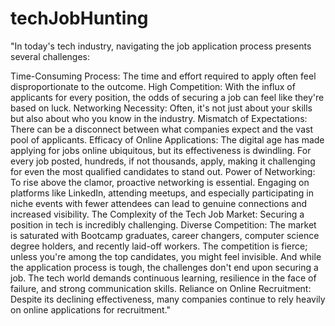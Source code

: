 # techJobHunting

"In today's tech industry, navigating the job application process presents several challenges:

Time-Consuming Process: The time and effort required to apply often feel disproportionate to the outcome.
High Competition: With the influx of applicants for every position, the odds of securing a job can feel like they're based on luck.
Networking Necessity: Often, it's not just about your skills but also about who you know in the industry.
Mismatch of Expectations: There can be a disconnect between what companies expect and the vast pool of applicants.
Efficacy of Online Applications: The digital age has made applying for jobs online ubiquitous, but its effectiveness is dwindling. For every job posted, hundreds, if not thousands, apply, making it challenging for even the most qualified candidates to stand out.
Power of Networking: To rise above the clamor, proactive networking is essential. Engaging on platforms like LinkedIn, attending meetups, and especially participating in niche events with fewer attendees can lead to genuine connections and increased visibility.
The Complexity of the Tech Job Market: Securing a position in tech is incredibly challenging.
Diverse Competition: The market is saturated with Bootcamp graduates, career changers, computer science degree holders, and recently laid-off workers. The competition is fierce; unless you're among the top candidates, you might feel invisible. And while the application process is tough, the challenges don't end upon securing a job. The tech world demands continuous learning, resilience in the face of failure, and strong communication skills.
Reliance on Online Recruitment: Despite its declining effectiveness, many companies continue to rely heavily on online applications for recruitment."
